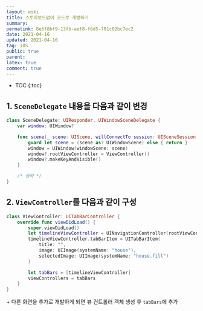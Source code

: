 ```yaml
---
layout: wiki
title: 스토리보드없이 코드로 개발하기
summary: 
permalink: 8e6f8bf9-13fb-aef8-f6d5-701c02bc7ec2
date: 2021-04-16
updated: 2021-04-16
tag: iOS 
public: true
parent: 
latex: true
comment: true
---
```


* TOC
{:toc}

## 1. `SceneDelegate` 내용을 다음과 같이 변경

```swift
class SceneDelegate: UIResponder, UIWindowSceneDelegate {
    var window: UIWindow?

    func scene(_ scene: UIScene, willConnectTo session: UISceneSession, options connectionOptions: UIScene.ConnectionOptions) {
        guard let scene = (scene as? UIWindowScene) else { return }
        window = UIWindow(windowScene: scene)
        window?.rootViewController = ViewController()
        window?.makeKeyAndVisible()
    }

    /* 생략 */
}
``` 

## 2. `ViewController`를 다음과 같이 구성

```swift
class ViewController: UITabBarController {
    override func viewDidLoad() {
        super.viewDidLoad()
        let timelineViewController = UINavigationController(rootViewController: TimelineViewController())
        timelineViewController.tabBarItem = UITabBarItem(
	        title: "",
	        image: UIImage(systemName: "house"),
			selectedImage: UIImage(systemName: "house.fill")
		)

        let tabBars = [timelineViewController]    
        viewControllers = tabBars
    }
}
```
    

\+ 다른 화면을 추가로 개발하게 되면 뷰 컨트롤러 객체 생성 후 `tabBars`에 추가
